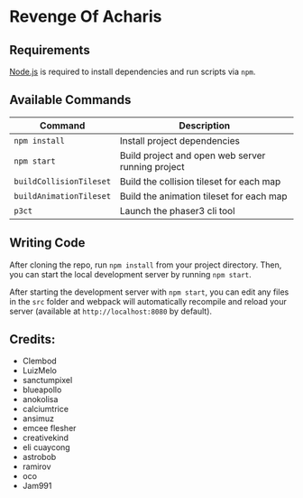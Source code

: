 # Revenge Of Acharis


## Requirements

[Node.js](https://nodejs.org) is required to install dependencies and run scripts via `npm`.

## Available Commands

| Command | Description |
|---------|-------------|
| `npm install` | Install project dependencies |
| `npm start` | Build project and open web server running project |
| `buildCollisionTileset` | Build the collision tileset for each map |
| `buildAnimationTileset` | Build the animation tileset for each map |
| `p3ct` | Launch the phaser3 cli tool |

## Writing Code

After cloning the repo, run `npm install` from your project directory. Then, you can start the local development
server by running `npm start`.


After starting the development server with `npm start`, you can edit any files in the `src` folder
and webpack will automatically recompile and reload your server (available at `http://localhost:8080`
by default).


## Credits:

- Clembod
- LuizMelo
- sanctumpixel
- blueapollo
- anokolisa
- calciumtrice
- ansimuz
- emcee flesher
- creativekind
- eli cuaycong
- astrobob
- ramirov
- oco
- Jam991